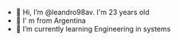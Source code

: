 - 👋 Hi, I’m @leandro98av. I'm 23 years old
- 👀 I' m from Argentina
- 🌱 I’m currently learning Engineering in systems

<!---
leandro98av/leandro98av is a ✨ special ✨ repository because its `README.md` (this file) appears on your GitHub profile.
You can click the Preview link to take a look at your changes.
--->
